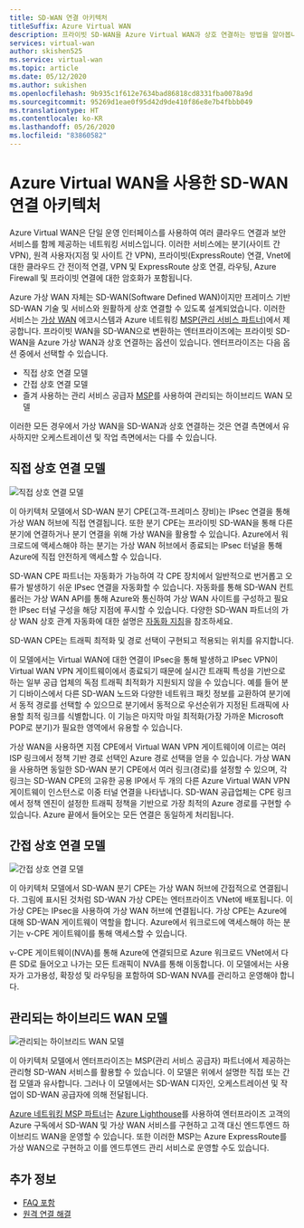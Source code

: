 ```yaml
---
title: SD-WAN 연결 아키텍처
titleSuffix: Azure Virtual WAN
description: 프라이빗 SD-WAN을 Azure Virtual WAN과 상호 연결하는 방법을 알아봅니다.
services: virtual-wan
author: skishen525
ms.service: virtual-wan
ms.topic: article
ms.date: 05/12/2020
ms.author: sukishen
ms.openlocfilehash: 9b935c1f612e7634bad86818cd8331fba0078a9d
ms.sourcegitcommit: 95269d1eae0f95d42d9de410f86e8e7b4fbbb049
ms.translationtype: HT
ms.contentlocale: ko-KR
ms.lasthandoff: 05/26/2020
ms.locfileid: "83860582"
---
```

# <a name="sd-wan-connectivity-architecture-with-azure-virtual-wan"></a>Azure Virtual WAN을 사용한 SD-WAN 연결 아키텍처

Azure Virtual WAN은 단일 운영 인터페이스를 사용하여 여러 클라우드 연결과 보안 서비스를 함께 제공하는 네트워킹 서비스입니다. 이러한 서비스에는 분기(사이트 간 VPN), 원격 사용자(지점 및 사이트 간 VPN), 프라이빗(ExpressRoute) 연결, Vnet에 대한 클라우드 간 전이적 연결, VPN 및 ExpressRoute 상호 연결, 라우팅, Azure Firewall 및 프라이빗 연결에 대한 암호화가 포함됩니다.

Azure 가상 WAN 자체는 SD-WAN(Software Defined WAN)이지만 프레미스 기반 SD-WAN 기술 및 서비스와 원활하게 상호 연결할 수 있도록 설계되었습니다. 이러한 서비스는 [가상 WAN](virtual-wan-locations-partners.md) 에코시스템과 Azure 네트워킹 [MSP(관리 서비스 파트너)](../networking/networking-partners-msp.md)에서 제공합니다. 프라이빗 WAN을 SD-WAN으로 변환하는 엔터프라이즈에는 프라이빗 SD-WAN을 Azure 가상 WAN과 상호 연결하는 옵션이 있습니다. 엔터프라이즈는 다음 옵션 중에서 선택할 수 있습니다.

* 직접 상호 연결 모델
* 간접 상호 연결 모델
* 즐겨 사용하는 관리 서비스 공급자 [MSP](../networking/networking-partners-msp.md)를 사용하여 관리되는 하이브리드 WAN 모델

이러한 모든 경우에서 가상 WAN을 SD-WAN과 상호 연결하는 것은 연결 측면에서 유사하지만 오케스트레이션 및 작업 측면에서는 다를 수 있습니다.

## <a name="direct-interconnect-model"></a><a name="direct"></a>직접 상호 연결 모델

![직접 상호 연결 모델](./media/sd-wan-connectivity-architecture/direct.png)

이 아키텍처 모델에서 SD-WAN 분기 CPE(고객-프레미스 장비)는 IPsec 연결을 통해 가상 WAN 허브에 직접 연결됩니다. 또한 분기 CPE는 프라이빗 SD-WAN을 통해 다른 분기에 연결하거나 분기 연결을 위해 가상 WAN을 활용할 수 있습니다. Azure에서 워크로드에 액세스해야 하는 분기는 가상 WAN 허브에서 종료되는 IPsec 터널을 통해 Azure에 직접 안전하게 액세스할 수 있습니다.

SD-WAN CPE 파트너는 자동화가 가능하여 각 CPE 장치에서 일반적으로 번거롭고 오류가 발생하기 쉬운 IPsec 연결을 자동화할 수 있습니다. 자동화를 통해 SD-WAN 컨트롤러는 가상 WAN API를 통해 Azure와 통신하여 가상 WAN 사이트를 구성하고 필요한 IPsec 터널 구성을 해당 지점에 푸시할 수 있습니다. 다양한 SD-WAN 파트너의 가상 WAN 상호 관계 자동화에 대한 설명은 [자동화 지침](virtual-wan-configure-automation-providers.md)을 참조하세요.

SD-WAN CPE는 트래픽 최적화 및 경로 선택이 구현되고 적용되는 위치를 유지합니다. 

이 모델에서는 Virtual WAN에 대한 연결이 IPsec을 통해 발생하고 IPsec VPN이 Virtual WAN VPN 게이트웨이에서 종료되기 때문에 실시간 트래픽 특성을 기반으로 하는 일부 공급 업체의 독점 트래픽 최적화가 지원되지 않을 수 있습니다. 예를 들어 분기 디바이스에서 다른 SD-WAN 노드와 다양한 네트워크 패킷 정보를 교환하여 분기에서 동적 경로를 선택할 수 있으므로 분기에서 동적으로 우선순위가 지정된 트래픽에 사용할 최적 링크를 식별합니다. 이 기능은 마지막 마일 최적화(가장 가까운 Microsoft POP로 분기)가 필요한 영역에서 유용할 수 있습니다.

가상 WAN을 사용하면 지점 CPE에서 Virtual WAN VPN 게이트웨이에 이르는 여러 ISP 링크에서 정책 기반 경로 선택인 Azure 경로 선택을 얻을 수 있습니다. 가상 WAN을 사용하면 동일한 SD-WAN 분기 CPE에서 여러 링크(경로)를 설정할 수 있으며, 각 링크는 SD-WAN CPE의 고유한 공용 IP에서 두 개의 다른 Azure Virtual WAN VPN 게이트웨이 인스턴스로 이중 터널 연결을 나타냅니다. SD-WAN 공급업체는 CPE 링크에서 정책 엔진이 설정한 트래픽 정책을 기반으로 가장 최적의 Azure 경로를 구현할 수 있습니다. Azure 끝에서 들어오는 모든 연결은 동일하게 처리됩니다.

## <a name="indirect-interconnect-model"></a><a name="indirect"></a>간접 상호 연결 모델

![간접 상호 연결 모델](./media/sd-wan-connectivity-architecture/indirect.png)

이 아키텍처 모델에서 SD-WAN 분기 CPE는 가상 WAN 허브에 간접적으로 연결됩니다. 그림에 표시된 것처럼 SD-WAN 가상 CPE는 엔터프라이즈 VNet에 배포됩니다. 이 가상 CPE는 IPsec을 사용하여 가상 WAN 허브에 연결됩니다. 가상 CPE는 Azure에 대해 SD-WAN 게이트웨이 역할을 합니다. Azure에서 워크로드에 액세스해야 하는 분기는 v-CPE 게이트웨이를 통해 액세스할 수 있습니다.

v-CPE 게이트웨이(NVA)를 통해 Azure에 연결되므로 Azure 워크로드 VNet에서 다른 SD로 들어오고 나가는 모든 트래픽이 NVA를 통해 이동합니다. 이 모델에서는 사용자가 고가용성, 확장성 및 라우팅을 포함하여 SD-WAN NVA를 관리하고 운영해야 합니다.
  
## <a name="managed-hybrid-wan-model"></a><a name="hybrid"></a>관리되는 하이브리드 WAN 모델

![관리되는 하이브리드 WAN 모델](./media/sd-wan-connectivity-architecture/hybrid.png)

이 아키텍처 모델에서 엔터프라이즈는 MSP(관리 서비스 공급자) 파트너에서 제공하는 관리형 SD-WAN 서비스를 활용할 수 있습니다. 이 모델은 위에서 설명한 직접 또는 간접 모델과 유사합니다. 그러나 이 모델에서는 SD-WAN 디자인, 오케스트레이션 및 작업이 SD-WAN 공급자에 의해 전달됩니다.

[Azure 네트워킹 MSP 파트너](../networking/networking-partners-msp.md)는 [Azure Lighthouse](https://azure.microsoft.com/services/azure-lighthouse/)를 사용하여 엔터프라이즈 고객의 Azure 구독에서 SD-WAN 및 가상 WAN 서비스를 구현하고 고객 대신 엔드투엔드 하이브리드 WAN을 운영할 수 있습니다. 또한 이러한 MSP는 Azure ExpressRoute를 가상 WAN으로 구현하고 이를 엔드투엔드 관리 서비스로 운영할 수도 있습니다.

## <a name="additional-information"></a>추가 정보

* [FAQ 포함](virtual-wan-faq.md)
* [원격 연결 해결](work-remotely-support.md)
